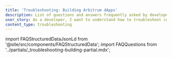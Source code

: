 ```yaml
---
title: 'Troubleshooting: Building Arbitrum dApps'
description: List of questions and answers frequently asked by developers
user_story: As a developer, I want to understand how to troubleshoot common issues when building dApps on Arbitrum.
content_type: troubleshooting
---
```


import FAQStructuredDataJsonLd from '@site/src/components/FAQStructuredData';
import FAQQuestions from '../partials/_troubleshooting-building-partial.mdx';

<FAQStructuredDataJsonLd faqsId="building" />
<FAQQuestions />
